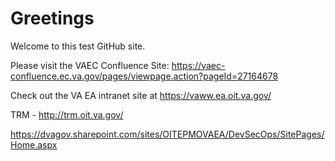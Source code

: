 # Greetings
Welcome to this test GitHub site.

Please visit the VAEC Confluence Site:  https://vaec-confluence.ec.va.gov/pages/viewpage.action?pageId=27164678

Check out the VA EA intranet site at https://vaww.ea.oit.va.gov/

TRM - http://trm.oit.va.gov/

https://dvagov.sharepoint.com/sites/OITEPMOVAEA/DevSecOps/SitePages/Home.aspx

